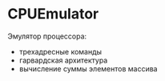 # CPUEmulator
Эмулятор процессора:
- трехадресные команды
- гарвардская архитектура
- вычисление суммы элементов массива
